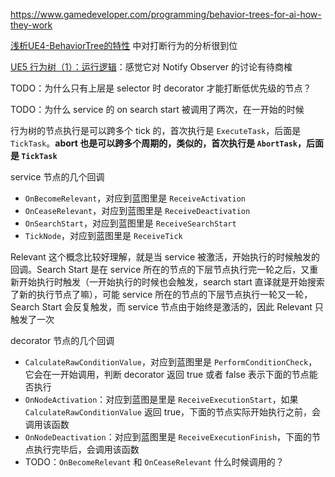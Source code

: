 https://www.gamedeveloper.com/programming/behavior-trees-for-ai-how-they-work

[浅析UE4-BehaviorTree的特性](https://zhuanlan.zhihu.com/p/139514376) 中对打断行为的分析很到位

[UE5 行为树（1）：运行逻辑](https://zhuanlan.zhihu.com/p/667581758)：感觉它对 Notify Observer 的讨论有待商榷

TODO：为什么只有上层是 selector 时 decorator 才能打断低优先级的节点？

TODO：为什么 service 的 on search start 被调用了两次，在一开始的时候

行为树的节点执行是可以跨多个 tick 的，首次执行是 `ExecuteTask`，后面是 `TickTask`。**abort 也是可以跨多个周期的，类似的，首次执行是 `AbortTask`，后面是 `TickTask`**

service 节点的几个回调
* `OnBecomeRelevant`，对应到蓝图里是 `ReceiveActivation`
* `OnCeaseRelevant`，对应到蓝图里是 `ReceiveDeactivation`
* `OnSearchStart`，对应到蓝图里是 `ReceiveSearchStart`
* `TickNode`，对应到蓝图里是 `ReceiveTick`

Relevant 这个概念比较好理解，就是当 service 被激活，开始执行的时候触发的回调。Search Start 是在 service 所在的节点的下层节点执行完一轮之后，又重新开始执行时触发（一开始执行的时候也会触发，search start 直译就是开始搜索了新的执行节点了嘛），可能 service 所在的节点的下层节点执行一轮又一轮，Search Start 会反复触发，而 service 节点由于始终是激活的，因此 Relevant 只触发了一次

decorator 节点的几个回调
* `CalculateRawConditionValue`，对应到蓝图里是 `PerformConditionCheck`，它会在一开始调用，判断 decorator 返回 true 或者 false 表示下面的节点能否执行
* `OnNodeActivation`：对应到蓝图是里是 `ReceiveExecutionStart`，如果 `CalculateRawConditionValue` 返回 true，下面的节点实际开始执行之前，会调用该函数
* `OnNodeDeactivation`：对应到蓝图里是 `ReceiveExecutionFinish`，下面的节点执行完毕后，会调用该函数
* TODO：`OnBecomeRelevant` 和 `OnCeaseRelevant` 什么时候调用的？

